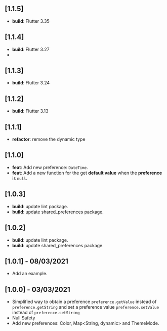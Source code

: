 ## [1.1.5]

- **build**: Flutter 3.35
  
## [1.1.4]

- **build**: Flutter 3.27
- 
## [1.1.3]

- **build**: Flutter 3.24

## [1.1.2] 

- **build**: Flutter 3.13

## [1.1.1] 

- **refactor**: remove the dynamic type

## [1.1.0] 

- **feat**: Add new preference: `DateTime`.
- **feat**: Add a new function for the get **default value** when the **preference** is `null`.

## [1.0.3] 

- **build**: update lint package.
- **build**: update shared_preferences package.
## [1.0.2] 

- **build**: update lint package.
- **build**: update shared_preferences package.

## [1.0.1] - 08/03/2021

- Add an example.
## [1.0.0] - 03/03/2021

- Simplified way to obtain a preference `preference.getValue` instead of `preference.getString` and set a preference value `preference.setValue` instead of `preference.setString`
- Null Safety
- Add new preferences: Color, Map<String, dynamic> and ThemeMode.